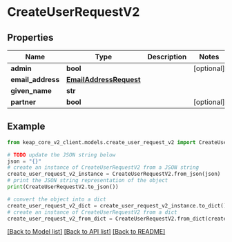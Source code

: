 # CreateUserRequestV2


## Properties

Name | Type | Description | Notes
------------ | ------------- | ------------- | -------------
**admin** | **bool** |  | [optional] 
**email_address** | [**EmailAddressRequest**](EmailAddressRequest.md) |  | 
**given_name** | **str** |  | 
**partner** | **bool** |  | [optional] 

## Example

```python
from keap_core_v2_client.models.create_user_request_v2 import CreateUserRequestV2

# TODO update the JSON string below
json = "{}"
# create an instance of CreateUserRequestV2 from a JSON string
create_user_request_v2_instance = CreateUserRequestV2.from_json(json)
# print the JSON string representation of the object
print(CreateUserRequestV2.to_json())

# convert the object into a dict
create_user_request_v2_dict = create_user_request_v2_instance.to_dict()
# create an instance of CreateUserRequestV2 from a dict
create_user_request_v2_from_dict = CreateUserRequestV2.from_dict(create_user_request_v2_dict)
```
[[Back to Model list]](../README.md#documentation-for-models) [[Back to API list]](../README.md#documentation-for-api-endpoints) [[Back to README]](../README.md)


